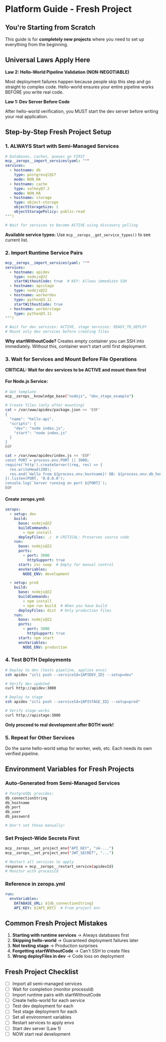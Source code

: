 # Platform Guide - Fresh Project

## You're Starting from Scratch

This guide is for **completely new projects** where you need to set up everything from the beginning.

## Universal Laws Apply Here

**Law 2: Hello-World Pipeline Validation (NON-NEGOTIABLE)**

Most deployment failures happen because people skip this step and go straight to complex code. Hello-world ensures your entire pipeline works BEFORE you write real code.

**Law 1: Dev Server Before Code**

After hello-world verification, you MUST start the dev server before writing your real application.

## Step-by-Step Fresh Project Setup

### 1. ALWAYS Start with Semi-Managed Services

```yaml
# Databases, caches, queues go FIRST
mcp__zerops__import_services(yaml: """
services:
  - hostname: db
    type: postgresql@17
    mode: NON_HA
  - hostname: cache
    type: valkey@7.2
    mode: NON_HA
  - hostname: storage
    type: object-storage
    objectStorageSize: 1
    objectStoragePolicy: public-read
""")

# Wait for services to become ACTIVE using discovery polling
```

**Available service types:** Use `mcp__zerops__get_service_types()` to see current list.

### 2. Import Runtime Service Pairs

```yaml
mcp__zerops__import_services(yaml: """
services:
  - hostname: apidev
    type: nodejs@22
    startWithoutCode: true  # KEY: Allows immediate SSH
  - hostname: apistage
    type: nodejs@22
  - hostname: workerdev
    type: python@3.11
    startWithoutCode: true
  - hostname: workerstage
    type: python@3.11
""")

# Wait for dev services: ACTIVE, stage services: READY_TO_DEPLOY
# Mount only dev services before creating files
```

**Why startWithoutCode?** Creates empty container you can SSH into immediately. Without this, container won't start until first deployment.

### 3. Wait for Services and Mount Before File Operations

**CRITICAL: Wait for dev services to be ACTIVE and mount them first**

#### For Node.js Service:
```bash
# Get template
mcp__zerops__knowledge_base("nodejs", "dev_stage_example")

# Create files (only after mounting)
cat > /var/www/apidev/package.json << 'EOF'
{
  "name": "hello-api",
  "scripts": {
    "dev": "node index.js",
    "start": "node index.js"
  }
}
EOF

cat > /var/www/apidev/index.js << 'EOF'
const PORT = process.env.PORT || 3000;
require('http').createServer((req, res) => {
  res.writeHead(200);
  res.end(`Hello from ${process.env.hostname}! DB: ${process.env.db_hostname}`);
}).listen(PORT, '0.0.0.0');
console.log(`Server running on port ${PORT}`);
EOF
```

#### Create zerops.yml:
```yaml
zerops:
  - setup: dev
    build:
      base: nodejs@22
      buildCommands:
        - npm install
      deployFiles: ./  # CRITICAL: Preserves source code
    run:
      base: nodejs@22
      ports:
        - port: 3000
          httpSupport: true
      start: zsc noop  # Empty for manual control
      envVariables:
        NODE_ENV: development

  - setup: prod
    build:
      base: nodejs@22
      buildCommands:
        - npm install
        - npm run build  # When you have build
      deployFiles: dist  # Only production files
    run:
      base: nodejs@22
      ports:
        - port: 3000
          httpSupport: true
      start: npm start
      envVariables:
        NODE_ENV: production
```

### 4. Test BOTH Deployments

```bash
# Deploy to dev (tests pipeline, applies envs)
ssh apidev "zcli push --serviceId={APIDEV_ID} --setup=dev"

# Verify dev updated
curl http://apidev:3000

# Deploy to stage
ssh apidev "zcli push --serviceId={APISTAGE_ID} --setup=prod"

# Verify stage works
curl http://apistage:3000
```

**Only proceed to real development after BOTH work!**

### 5. Repeat for Other Services

Do the same hello-world setup for worker, web, etc. Each needs its own verified pipeline.

## Environment Variables for Fresh Projects

### Auto-Generated from Semi-Managed Services
```bash
# PostgreSQL provides:
db_connectionString
db_hostname
db_port
db_user
db_password

# Don't set these manually!
```

### Set Project-Wide Secrets First
```bash
mcp__zerops__set_project_env("API_KEY", "sk-...")
mcp__zerops__set_project_env("JWT_SECRET", "...")

# Restart all services to apply
response = mcp__zerops__restart_service(apidevId)
# Monitor with processId
```

### Reference in zerops.yml
```yaml
run:
  envVariables:
    DATABASE_URL: ${db_connectionString}
    API_KEY: ${API_KEY}  # From project env
```

## Common Fresh Project Mistakes

1. **Starting with runtime services** → Always databases first
2. **Skipping hello-world** → Guaranteed deployment failures later
3. **Not testing stage** → Production surprises
4. **Forgetting startWithoutCode** → Can't SSH to create files
5. **Wrong deployFiles in dev** → Code loss on deployment

## Fresh Project Checklist

- [ ] Import all semi-managed services
- [ ] Wait for completion (monitor processId)
- [ ] Import runtime pairs with startWithoutCode
- [ ] Create hello-world for each service
- [ ] Test dev deployment for each
- [ ] Test stage deployment for each
- [ ] Set all environment variables
- [ ] Restart services to apply envs
- [ ] Start dev server (Law 1)
- [ ] NOW start real development
